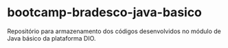 # bootcamp-bradesco-java-basico
Repositório para armazenamento dos códigos desenvolvidos no módulo de Java básico da plataforma DIO.
